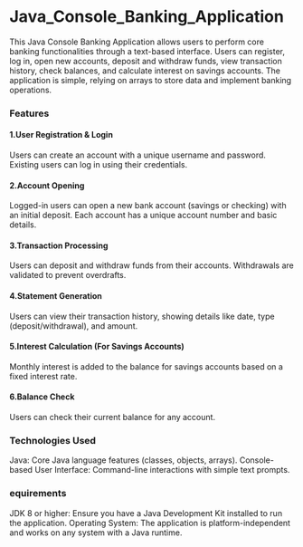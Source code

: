 # Java_Console_Banking_Application

This Java Console Banking Application allows users to perform core banking functionalities through a text-based interface. Users can register, log in, open new accounts, deposit and withdraw funds, view transaction history, check balances, and calculate interest on savings accounts. The application is simple, relying on arrays to store data and implement banking operations.

### Features
#### 1.User Registration & Login

Users can create an account with a unique username and password.
Existing users can log in using their credentials.

#### 2.Account Opening

Logged-in users can open a new bank account (savings or checking) with an initial deposit.
Each account has a unique account number and basic details.

#### 3.Transaction Processing
Users can deposit and withdraw funds from their accounts.
Withdrawals are validated to prevent overdrafts.

#### 4.Statement Generation
Users can view their transaction history, showing details like date, type (deposit/withdrawal), and amount.

#### 5.Interest Calculation (For Savings Accounts)
Monthly interest is added to the balance for savings accounts based on a fixed interest rate.

#### 6.Balance Check
Users can check their current balance for any account.

### Technologies Used
 Java: Core Java language features (classes, objects, arrays).
 Console-based User Interface: Command-line interactions with simple text prompts.

### equirements
 JDK 8 or higher: Ensure you have a Java Development Kit installed to run the application.
 Operating System: The application is platform-independent and works on any system with a Java runtime.
